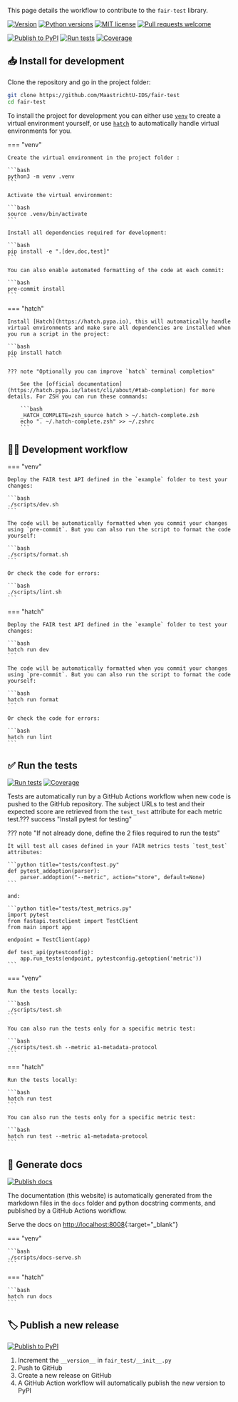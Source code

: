 This page details the workflow to contribute to the `fair-test` library.

[![Version](https://img.shields.io/pypi/v/fair-test)](https://pypi.org/project/fair-test) [![Python versions](https://img.shields.io/pypi/pyversions/fair-test)](https://pypi.org/project/fair-test) [![MIT license](https://img.shields.io/pypi/l/fair-test)](https://github.com/MaastrichtU-IDS/fair-test/blob/main/LICENSE) [![Pull requests welcome](https://img.shields.io/badge/pull%20requests-welcome-brightgreen)](https://github.com/MaastrichtU-IDS/fair-test/fork)

[![Publish to PyPI](https://github.com/MaastrichtU-IDS/fair-test/actions/workflows/publish.yml/badge.svg)](https://github.com/MaastrichtU-IDS/fair-test/actions/workflows/publish.yml) [![Run tests](https://github.com/MaastrichtU-IDS/fair-test/actions/workflows/test.yml/badge.svg)](https://github.com/MaastrichtU-IDS/fair-test/actions/workflows/test.yml) [![Coverage](https://sonarcloud.io/api/project_badges/measure?project=MaastrichtU-IDS_fair-test&metric=coverage)](https://sonarcloud.io/dashboard?id=MaastrichtU-IDS_fair-test)

## 📥 Install for development

Clone the repository and go in the project folder:

```bash
git clone https://github.com/MaastrichtU-IDS/fair-test
cd fair-test
```

To install the project for development you can either use [`venv`](https://docs.python.org/3/library/venv.html) to create a virtual environment yourself, or use [`hatch`](https://hatch.pypa.io) to automatically handle virtual environments for you.

=== "venv"

    Create the virtual environment in the project folder :

    ```bash
    python3 -m venv .venv
    ```

    Activate the virtual environment:

    ```bash
    source .venv/bin/activate
    ```

    Install all dependencies required for development:

    ```bash
    pip install -e ".[dev,doc,test]"
    ```

    You can also enable automated formatting of the code at each commit:

    ```bash
    pre-commit install
    ```

=== "hatch"

    Install [Hatch](https://hatch.pypa.io), this will automatically handle virtual environments and make sure all dependencies are installed when you run a script in the project:

    ```bash
    pip install hatch
    ```

    ??? note "Optionally you can improve `hatch` terminal completion"

        See the [official documentation](https://hatch.pypa.io/latest/cli/about/#tab-completion) for more details. For ZSH you can run these commands:

        ```bash
        _HATCH_COMPLETE=zsh_source hatch > ~/.hatch-complete.zsh
        echo ". ~/.hatch-complete.zsh" >> ~/.zshrc
        ```


## 🧑‍💻 Development workflow

=== "venv"

    Deploy the FAIR test API defined in the `example` folder to test your changes:

    ```bash
    ./scripts/dev.sh
    ```

    The code will be automatically formatted when you commit your changes using `pre-commit`. But you can also run the script to format the code yourself:

    ```bash
    ./scripts/format.sh
    ```

    Or check the code for errors:

    ```bash
    ./scripts/lint.sh
    ```

=== "hatch"

    Deploy the FAIR test API defined in the `example` folder to test your changes:

    ```bash
    hatch run dev
    ```

    The code will be automatically formatted when you commit your changes using `pre-commit`. But you can also run the script to format the code yourself:

    ```bash
    hatch run format
    ```

    Or check the code for errors:

    ```bash
    hatch run lint
    ```


## ✅ Run the tests

[![Run tests](https://github.com/MaastrichtU-IDS/fair-test/actions/workflows/test.yml/badge.svg)](https://github.com/MaastrichtU-IDS/fair-test/actions/workflows/test.yml) [![Coverage](https://sonarcloud.io/api/project_badges/measure?project=MaastrichtU-IDS_fair-test&metric=coverage)](https://sonarcloud.io/dashboard?id=MaastrichtU-IDS_fair-test)

Tests are automatically run by a GitHub Actions workflow when new code is pushed to the GitHub repository. The subject URLs to test and their expected score are retrieved from the `test_test` attribute for each metric test.??? success "Install pytest for testing"

??? note "If not already done, define the 2 files required to run the tests"

    It will test all cases defined in your FAIR metrics tests `test_test` attributes:

    ```python title="tests/conftest.py"
    def pytest_addoption(parser):
        parser.addoption("--metric", action="store", default=None)
    ```

    and:

    ```python title="tests/test_metrics.py"
    import pytest
    from fastapi.testclient import TestClient
    from main import app

    endpoint = TestClient(app)

    def test_api(pytestconfig):
        app.run_tests(endpoint, pytestconfig.getoption('metric'))
    ```


=== "venv"

	Run the tests locally:

	```bash
	./scripts/test.sh
	```

	You can also run the tests only for a specific metric test:

	```bash
	./scripts/test.sh --metric a1-metadata-protocol
	```

=== "hatch"

	Run the tests locally:

	```bash
	hatch run test
	```

	You can also run the tests only for a specific metric test:

	```bash
	hatch run test --metric a1-metadata-protocol
	```


## 📖 Generate docs

[![Publish docs](https://github.com/MaastrichtU-IDS/fair-test/actions/workflows/deploy-docs.yml/badge.svg)](https://github.com/MaastrichtU-IDS/fair-test/actions/workflows/deploy-docs.yml)

The documentation (this website) is automatically generated from the markdown files in the `docs` folder and python docstring comments, and published by a GitHub Actions workflow.

Serve the docs on [http://localhost:8008](http://localhost:8008){:target="_blank"}

=== "venv"

    ```bash
    ./scripts/docs-serve.sh
    ```

=== "hatch"

    ```bash
    hatch run docs
    ```


## 🏷️ Publish a new release

[![Publish to PyPI](https://github.com/MaastrichtU-IDS/fair-test/actions/workflows/publish.yml/badge.svg)](https://github.com/MaastrichtU-IDS/fair-test/actions/workflows/publish.yml)

1. Increment the `__version__` in `fair_test/__init__.py`
2. Push to GitHub
3. Create a new release on GitHub
4. A GitHub Action workflow will automatically publish the new version to PyPI

<!--

## 🐣 Hatch development workflow

Install [Hatch](https://hatch.pypa.io), this will automatically handle virtual environments and make sure all dependencies are installed when you run a script in the project:

```bash
pip install hatch
```

??? note "Optionally you can improve `hatch` terminal completion"

    See the [official documentation](https://hatch.pypa.io/latest/cli/about/#tab-completion) for more details. For ZSH you can run these commands:

    ```bash
    _HATCH_COMPLETE=zsh_source hatch > ~/.hatch-complete.zsh
    echo ". ~/.hatch-complete.zsh" >> ~/.zshrc
    ```

Deploy the FAIR test API defined in the `example` folder to test your changes:

```bash
hatch run dev
```

Format the code automatically:

```bash
hatch run format
```

Automatically check the code for errors:

```bash
hatch run lint
```

Serve the docs locally:

```bash
hatch run docs
```

Run the tests:

```bash
hatch run test
```
-->
